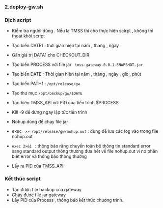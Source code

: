 ### 2.deploy-gw.sh  
### Dịch script
- Kiểm tra người dùng . Nếu là TMSS thì cho thực hiện scirpt , không thì thoát khỏi script
- Tạo biến DATE1 : thời gian hiện tại năm , tháng  , ngày
- Gán giá trị DATA1 cho CHECKOUT_DIR 
- Tạo biến PROCESS với file jar ` tmss-gateway-0.0.1-SNAPSHOT.jar` 
- Tạo biến DATE : Thời gian hiện tại năm , tháng , ngày , giờ , phút
- Tạo biến PATH1 : `/opt/release/gw`
- Tạo thư mục `/opt/backup/gw/$DATE `

- Tạo biên TMSS_API với PID của tiến  trình $PROCESS 
- Kill -9 để dừng ngay lập tức tiến trình

- Nohup dùng để chạy file jar  
- exec ` >> /opt/release/gw/nohup.out` : dùng để lưu các log vào trong file nohup.out
- `exec 2>&1 ` : thông báo rằng chuyển toàn bộ thông tin standard error sang standard output thông thường đưa hết về file nohup.out vì nó phân biệt error và thông báo thông thường
- Lấy ra PID của TMSS_API

### Kết thúc script 
- Tạo được file backup của gateway 
- Chạy được file jar gateway
- Lấy PID của Process , thông báo kết thúc chương trình.

